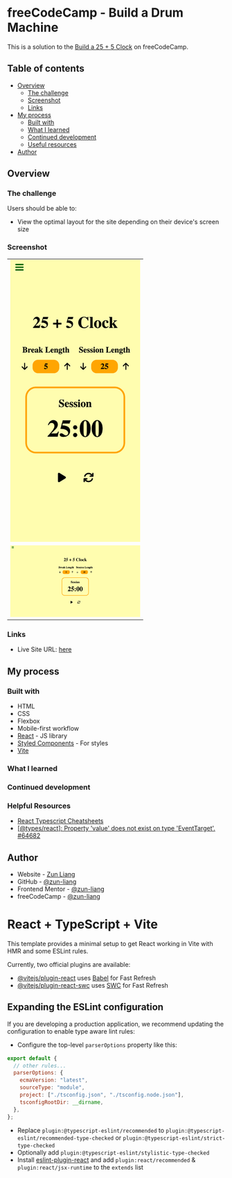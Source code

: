 # freeCodeCamp - Build a Drum Machine

This is a solution to the [Build a 25 + 5 Clock](https://www.freecodecamp.org/learn/front-end-development-libraries/front-end-development-libraries-projects/build-a-25--5-clock) on freeCodeCamp.

## Table of contents

- [Overview](#overview)
  - [The challenge](#the-challenge)
  - [Screenshot](#screenshot)
  - [Links](#links)
- [My process](#my-process)
  - [Built with](#built-with)
  - [What I learned](#what-i-learned)
  - [Continued development](#continued-development)
  - [Useful resources](#useful-resources)
- [Author](#author)

## Overview

### The challenge

Users should be able to:

- View the optimal layout for the site depending on their device's screen size

### Screenshot

<table>
  <tr>
    <td>
      <img src="./public/screenshots/screenshot-mobile-default.png" alt="screenshot mobile default" style="width: 300px" />
    </td>
  </tr>
  <tr>
    <td>
      <img src="./public/screenshots/screenshot-desktop-default.png" alt="screenshot desktop default" style="width: 300px" />
    </td>
  </tr>
</table>

### Links

- Live Site URL: [here](https://zun-liang.github.io/fcc-clock/)

## My process

### Built with

- HTML
- CSS
- Flexbox
- Mobile-first workflow
- [React](https://reactjs.org/) - JS library
- [Styled Components](https://styled-components.com/) - For styles
- [Vite](https://vitejs.dev/)

### What I learned

### Continued development

### Helpful Resources

- [React Typescript Cheatsheets](https://react-typescript-cheatsheet.netlify.app/)
- [[@types/react]: Property 'value' does not exist on type 'EventTarget'. #64682](https://github.com/DefinitelyTyped/DefinitelyTyped/discussions/64682)

## Author

- Website - [Zun Liang](https://zunldev.com/)
- GitHub - [@zun-liang](https://github.com/zun-liang)
- Frontend Mentor - [@zun-liang](https://www.frontendmentor.io/profile/zun-liang)
- freeCodeCamp - [@zun-liang](https://www.freecodecamp.org/zun-liang)

# React + TypeScript + Vite

This template provides a minimal setup to get React working in Vite with HMR and some ESLint rules.

Currently, two official plugins are available:

- [@vitejs/plugin-react](https://github.com/vitejs/vite-plugin-react/blob/main/packages/plugin-react/README.md) uses [Babel](https://babeljs.io/) for Fast Refresh
- [@vitejs/plugin-react-swc](https://github.com/vitejs/vite-plugin-react-swc) uses [SWC](https://swc.rs/) for Fast Refresh

## Expanding the ESLint configuration

If you are developing a production application, we recommend updating the configuration to enable type aware lint rules:

- Configure the top-level `parserOptions` property like this:

```js
export default {
  // other rules...
  parserOptions: {
    ecmaVersion: "latest",
    sourceType: "module",
    project: ["./tsconfig.json", "./tsconfig.node.json"],
    tsconfigRootDir: __dirname,
  },
};
```

- Replace `plugin:@typescript-eslint/recommended` to `plugin:@typescript-eslint/recommended-type-checked` or `plugin:@typescript-eslint/strict-type-checked`
- Optionally add `plugin:@typescript-eslint/stylistic-type-checked`
- Install [eslint-plugin-react](https://github.com/jsx-eslint/eslint-plugin-react) and add `plugin:react/recommended` & `plugin:react/jsx-runtime` to the `extends` list
